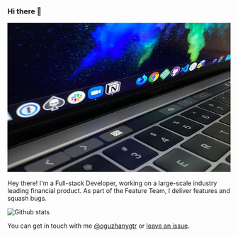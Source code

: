 ### Hi there 👋

<!--
**oguzhanygtr/oguzhanygtr** is a ✨ _special_ ✨ repository because its `README.md` (this file) appears on your GitHub profile.

Here are some ideas to get you started:

- 🔭 I’m currently working on ...
- 🌱 I’m currently learning ...
- 👯 I’m looking to collaborate on ...
- 🤔 I’m looking for help with ...
- 💬 Ask me about ...
- 📫 How to reach me: ...
- 😄 Pronouns: ...
- ⚡ Fun fact: ...
-->
![My desk setup](https://github.com/oguzhanygtr/oguzhanygtr/blob/master/4cba7d7b-0a6b-4a93-b95f-caf8f8f5f7472.jpg)

Hey there! I'm a Full-stack Developer, working on a large-scale industry leading financial product. As part of the Feature Team, I deliver features and squash bugs.

![Github stats](https://github-readme-stats.vercel.app/api?username=oguzhanygtr&count_private=true&show_icons=true&theme=gotham)

You can get in touch with me [@oguzhanygtr](https://www.twitter.com/oguzhanygtr) or [leave an issue](https://github.com/oguzhanygtr/oguzhanygtr/issues).

